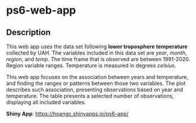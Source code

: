 # ps6-web-app

## Description

This web app uses the data set following **lower troposphere temperature** collected by UAH. 
The variables included in this data set are *year*, *month*, *region*, and *temp*.
The time frame that is observed are between 1991-2020.
Region variable ranges.
Temperature is measured in degrees *celsius*.

This web app focuses on the association between years and temperature, and finding the ranges 
or patterns between those two variables. The plot describes such association, presenting 
observations based on year and temperature. The table presents a selected number of observations,
displaying all included variables.

**Shiny App**:
https://hoangc.shinyapps.io/ps6-app/
